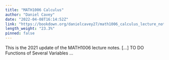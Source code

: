 ```yaml
---
title: "MATH1006 Calculus"
author: "Daniel Cavey"
date: "2022-04-08T16:14:52Z"
link: "https://bookdown.org/danielcavey27/math1006_calculus_lecture_notes/"
length_weight: "23.3%"
pinned: false
---
```


This is the 2021 update of the MATH1006 lecture notes. [...] TO DO Functions of Several Variables ...
